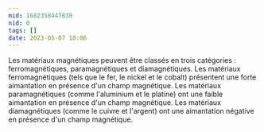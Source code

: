 ```yaml
---
mid: 1682358447830
nid: 0
tags: []
date: 2023-05-07 18:06
---
```


Les matériaux magnétiques peuvent être classés en trois catégories : ferromagnétiques, paramagnétiques et diamagnétiques. Les matériaux ferromagnétiques (tels que le fer, le nickel et le cobalt) présentent une forte aimantation en présence d'un champ magnétique. Les matériaux paramagnétiques (comme l'aluminium et le platine) ont une faible aimantation en présence d'un champ magnétique. Les matériaux diamagnétiques (comme le cuivre et l'argent) ont une aimantation négative en présence d'un champ magnétique.

